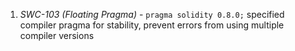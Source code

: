 1. *SWC-103 (Floating Pragma)*
        - `pragma solidity 0.8.0;` specified compiler pragma for stability, prevent errors from using multiple compiler versions


